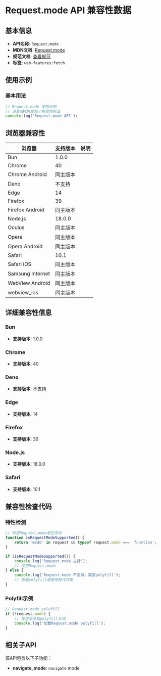 # Request.mode API 兼容性数据

## 基本信息

- **API名称**: `Request.mode`
- **MDN文档**: [Request.mode](https://developer.mozilla.org/docs/Web/API/Request/mode)
- **规范文档**: [查看规范](https://fetch.spec.whatwg.org/#ref-for-dom-request-mode②)
- **标签**: `web-features:fetch`

## 使用示例

### 基本用法

```javascript
// Request.mode 使用示例
// 请查阅MDN文档了解具体用法
console.log('Request.mode API');
```

## 浏览器兼容性

| 浏览器 | 支持版本 | 说明 |
|--------|----------|------|
| Bun | 1.0.0 |  |
| Chrome | 40 |  |
| Chrome Android | 同主版本 |  |
| Deno | 不支持 |  |
| Edge | 14 |  |
| Firefox | 39 |  |
| Firefox Android | 同主版本 |  |
| Node.js | 18.0.0 |  |
| Oculus | 同主版本 |  |
| Opera | 同主版本 |  |
| Opera Android | 同主版本 |  |
| Safari | 10.1 |  |
| Safari iOS | 同主版本 |  |
| Samsung Internet | 同主版本 |  |
| WebView Android | 同主版本 |  |
| webview_ios | 同主版本 |  |

## 详细兼容性信息

### Bun

- **支持版本**: 1.0.0

### Chrome

- **支持版本**: 40

### Deno

- **支持版本**: 不支持

### Edge

- **支持版本**: 14

### Firefox

- **支持版本**: 39

### Node.js

- **支持版本**: 18.0.0

### Safari

- **支持版本**: 10.1

## 兼容性检查代码

### 特性检测

```javascript
// 检查Request.mode是否支持
function isRequestModeSupported() {
    return 'mode' in request && typeof request.mode === 'function';
}

if (isRequestModeSupported()) {
    console.log('Request.mode 支持');
    // 使用Request.mode
} else {
    console.log('Request.mode 不支持，需要polyfill');
    // 加载polyfill或使用替代方案
}
```

### Polyfill示例

```javascript
// Request.mode polyfill
if (!request.mode) {
    // 在这里添加polyfill实现
    console.log('加载Request.mode polyfill');
}
```

## 相关子API

该API包含以下子功能：

- **navigate_mode**: `navigate` mode

